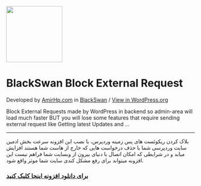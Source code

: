 <img src="https://amirhp.com/blackswan-grayscale.svg" width="150px" />

# **BlackSwan Block External Request**

Developed by [AmirHp.com](https://amirhp.com/) in [BlackSwan](https://blackswanlab.ir/) / [View in WordPress.org](https://wordpress.org/plugins/blackswan-block-external-request/)

Block External Requests made by WordPress in backend so admin-area will load much faster BUT you will lose some features that require sending external request like Getting latest Updates and ...

-----

بلاک کردن ریکوئست های پس زمینه وردپرس، با نصب این افزونه سرعت بخش ادمین سایت وردپرسی شما با حذف درخواست هایی که خارج از هاست شما هستند افزایش میابد و در شرایطی که امکان اتصال با دنیای بیرون از وبسایت شما فراهم نیست این افزونه میتواند برای رفع مشکل کندی سایت شما موثر واقع شود.


### **[برای دانلود افزونه اینجا کلیک کنید](#)**
